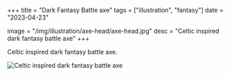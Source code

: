 +++
title = "Dark Fantasy Battle axe"
tags = ["illustration", "fantasy"]
date = "2023-04-23"

image = "/img/illustration/axe-head/axe-head.jpg"
desc = "Celtic inspired dark fantasy battle axe"
+++

Celtic inspired dark fantasy battle axe.

![Celtic inspired dark fantasy battle axe](/img/illustration/axe-head/axe-head.jpg "Celtic inspired dark fantasy battle axe")
